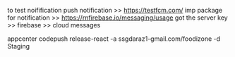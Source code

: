 to test noifification push notification >> https://testfcm.com/
imp package for notification >> https://rnfirebase.io/messaging/usage
got the server key >> firebase >> cloud messages

appcenter codepush release-react -a ssgdaraz1-gmail.com/foodizone -d Staging
